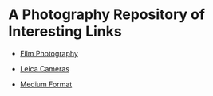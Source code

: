 # A Photography Repository of Interesting Links

- [Film Photography](https://github.com/paul-lucas-photo/Film-Photography/)

- [Leica Cameras]()

- [Medium Format](https://github.com/paul-lucas-photo/Medium-Format/)
